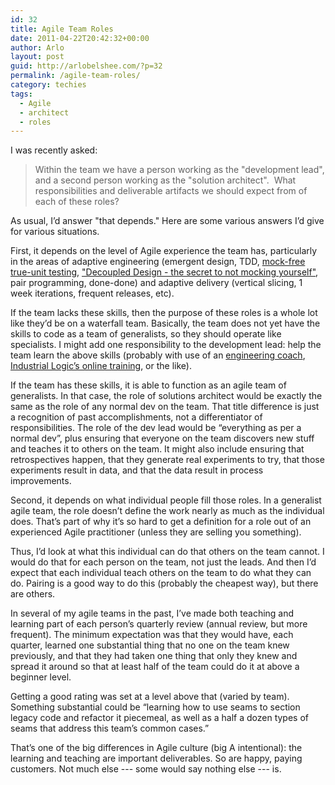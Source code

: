 ```yaml
---
id: 32
title: Agile Team Roles
date: 2011-04-22T20:42:32+00:00
author: Arlo
layout: post
guid: http://arlobelshee.com/?p=32
permalink: /agile-team-roles/
category: techies
tags:
  - Agile
  - architect
  - roles
---
```

I was recently asked:

> Within the team we have a person working as the "development lead", and a second person working as the "solution architect".  What responsibilities and deliverable artifacts we should expect from of each of these roles?

As usual, I’d answer "that depends." Here are some various answers<!--more--> I’d give for various situations.

First, it depends on the level of Agile experience the team has, particularly in the areas of adaptive engineering (emergent design, TDD, [mock-free true-unit testing](/techies/....), ["Decoupled Design - the secret to not mocking yourself"](http://arlobelshee.com/essay/decoupled-design), pair programming, done-done) and adaptive delivery (vertical slicing, 1 week iterations, frequent releases, etc).

If the team lacks these skills, then the purpose of these roles is a whole lot like they’d be on a waterfall team. Basically, the team does not yet have the skills to code as a team of generalists, so they should operate like specialists. I might add one responsibility to the development lead: help the team learn the above skills (probably with use of an [engineering coach](http://jamesshore.com "Best practicals-focused coach with whom I've played D&D"), [Industrial Logic’s online training](https://elearning.industriallogic.com/gh/submit?Action=BrowseAlbumsAction "Agile training albums"), or the like).

If the team has these skills, it is able to function as an agile team of generalists. In that case, the role of solutions architect would be exactly the same as the role of any normal dev on the team. That title difference is just a recognition of past accomplishments, not a differentiator of responsibilities. The role of the dev lead would be “everything as per a normal dev”, plus ensuring that everyone on the team discovers new stuff and teaches it to others on the team. It might also include ensuring that retrospectives happen, that they generate real experiments to try, that those experiments result in data, and that the data result in process improvements.

Second, it depends on what individual people fill those roles. In a generalist agile team, the role doesn’t define the work nearly as much as the individual does. That’s part of why it’s so hard to get a definition for a role out of an experienced Agile practitioner (unless they are selling you something).

Thus, I’d look at what this individual can do that others on the team cannot. I would do that for each person on the team, not just the leads. And then I’d expect that each individual teach others on the team to do what they can do. Pairing is a good way to do this (probably the cheapest way), but there are others.

In several of my agile teams in the past, I’ve made both teaching and learning part of each person’s quarterly review (annual review, but more frequent). The minimum expectation was that they would have, each quarter, learned one substantial thing that no one on the team knew previously, and that they had taken one thing that only they knew and spread it around so that at least half of the team could do it at above a beginner level.

Getting a good rating was set at a level above that (varied by team). Something substantial could be “learning how to use seams to section legacy code and refactor it piecemeal, as well as a half a dozen types of seams that address this team’s common cases.”

That’s one of the big differences in Agile culture (big A intentional): the learning and teaching are important deliverables. So are happy, paying customers. Not much else --- some would say nothing else --- is.
